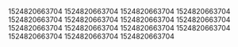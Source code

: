 1524820663704
1524820663704
1524820663704
1524820663704
1524820663704
1524820663704
1524820663704
1524820663704
1524820663704
1524820663704
1524820663704
1524820663704
1524820663704
1524820663704
1524820663704
